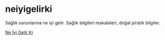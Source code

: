 # neiyigelirki
Sağlık sorunlarına ne iyi gelir. Sağlık bilgileri makaleleri, doğal piratik bilgiler.

<a href="http://neiyigelirki.com" class="unibar-brand fw-bold">Ne İyi Gelir Ki</a>
